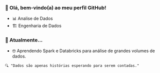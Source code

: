 ### 👋 Olá, bem-vindo(a) ao meu perfil GitHub!

* 📊 Analise de Dados
* 🏗️ Engenharia de Dados

### 🌱 Atualmente...
* 🤓 Aprendendo Spark e Databricks para análise de grandes volumes de dados.


`🔍 "Dados são apenas histórias esperando para serem contadas."`
